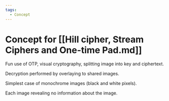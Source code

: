 ```yaml
---
tags:
  - Concept
---
```

# Concept for [[Hill cipher, Stream Ciphers and One-time Pad.md]]

Fun use of OTP, visual cryptography, splitting image into key and ciphertext.

Decryption performed by overlaying to shared images.

Simplest case of monochrome images (black and white pixels).

Each image revealing no information about the image.
